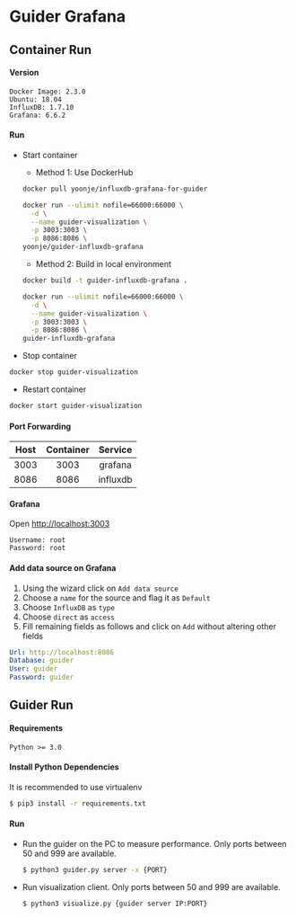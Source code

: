 # Guider Grafana


## Container Run 
#### Version
```
Docker Image: 2.3.0
Ubuntu: 18.04
InfluxDB: 1.7.10
Grafana: 6.6.2
```

#### Run
* Start container
  * Method 1: Use DockerHub
  ```sh
  docker pull yoonje/influxdb-grafana-for-guider
  ```
  ```sh  
  docker run --ulimit nofile=66000:66000 \
    -d \
    --name guider-visualization \
    -p 3003:3003 \
    -p 8086:8086 \
  yoonje/guider-influxdb-grafana
  ```
  * Method 2: Build in local environment
  ```sh
  docker build -t guider-influxdb-grafana .
  ```
  ```sh  
  docker run --ulimit nofile=66000:66000 \
    -d \
    --name guider-visualization \
    -p 3003:3003 \
    -p 8086:8086 \
  guider-influxdb-grafana
  ```
  
* Stop container
```sh
docker stop guider-visualization
```
* Restart container
```sh
docker start guider-visualization
```

#### Port Forwarding
|Host|Container|Service|
|:---:|:---:|:---:|
|3003|3003|grafana|
|8086|8086|influxdb|

#### Grafana
Open <http://localhost:3003>
```
Username: root
Password: root
```

#### Add data source on Grafana
1. Using the wizard click on `Add data source`
2. Choose a `name` for the source and flag it as `Default`
3. Choose `InfluxDB` as `type`
4. Choose `direct` as `access`
5. Fill remaining fields as follows and click on `Add` without altering other fields
  ```yml
  Url: http://localhost:8086
  Database: guider
  User: guider
  Password: guider
  ```

## Guider Run
#### Requirements
```
Python >= 3.0
```

#### Install Python Dependencies
It is recommended to use virtualenv 
```sh
$ pip3 install -r requirements.txt
```

#### Run
* Run the guider on the PC to measure performance. Only ports between 50 and 999 are available.
    ```sh
    $ python3 guider.py server -x {PORT}
    ```
* Run visualization client. Only ports between 50 and 999 are available.
    ```sh
    $ python3 visualize.py {guider server IP:PORT}
    ```
